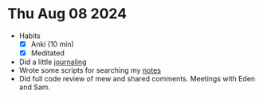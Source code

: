 # Thu Aug 08 2024

- Habits
  - [x] Anki (10 min)
  - [x] Meditated
- Did a little [journaling](./2024-08-08_07-57-58_-0400.md)
- Wrote some scripts for searching my [notes](./digital-home.md)
- Did full code review of mew and shared comments. Meetings with Eden and Sam.

